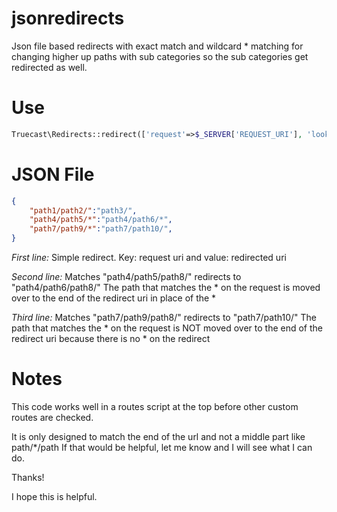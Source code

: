 # jsonredirects
Json file based redirects with exact match and wildcard * matching for changing higher up paths with sub categories so the sub categories get redirected as well.

# Use

```php
Truecast\Redirects::redirect(['request'=>$_SERVER['REQUEST_URI'], 'lookup'=>BP.'/redirects.json', 'type'=>'301']);
```

# JSON File 

```json
{
	"path1/path2/":"path3/",
	"path4/path5/*":"path4/path6/*",
	"path7/path9/*":"path7/path10/",
}
```

*First line:*
Simple redirect. Key: request uri and value: redirected uri

*Second line:*
Matches "path4/path5/path8/" redirects to "path4/path6/path8/" The path that matches the * on the request is moved over to the end of the redirect uri in place of the *

*Third line:*
Matches "path7/path9/path8/" redirects to "path7/path10/" The path that matches the * on the request is NOT moved over to the end of the redirect uri because there is no * on the redirect

# Notes

This code works well in a routes script at the top before other custom routes are checked.

It is only designed to match the end of the url and not a middle part like path/*/path 
If that would be helpful, let me know and I will see what I can do.

Thanks!

I hope this is helpful.